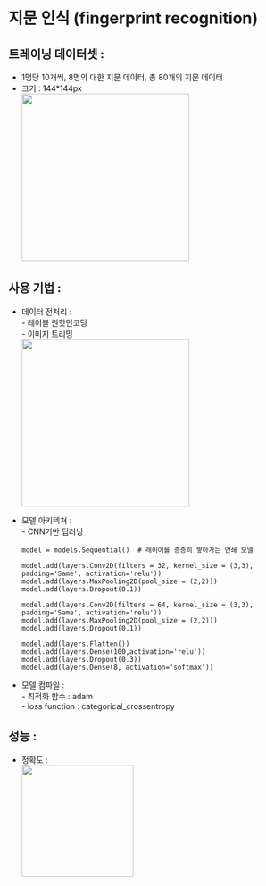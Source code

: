 # 지문 인식 (fingerprint recognition)
## **트레이닝 데이터셋 :**
  * 1명당 10개씩, 8명의 대한 지문 데이터, 총 80개의 지문 데이터   
  * 크기 : 144*144px  
    <img src="https://user-images.githubusercontent.com/58112670/151306811-7778cf68-2aec-46bf-b289-d342a435c686.png" width="300">

## **사용 기법 :**
  * 데이터 전처리 :  
    \- 레이블 원핫인코딩  
    \- 이미지 트리밍  
    <img src="https://user-images.githubusercontent.com/58112670/151306733-7b0b994e-fcff-4151-bc75-6f46dd740c3b.png" width="300">

   
  * 모델 아키텍쳐 :   
    \- CNN기반 딥러닝
    ```
    model = models.Sequential()  # 레이어를 층층히 쌓아가는 연쇄 모델

    model.add(layers.Conv2D(filters = 32, kernel_size = (3,3), padding='Same', activation='relu'))
    model.add(layers.MaxPooling2D(pool_size = (2,2)))
    model.add(layers.Dropout(0.1))

    model.add(layers.Conv2D(filters = 64, kernel_size = (3,3), padding='Same', activation='relu'))
    model.add(layers.MaxPooling2D(pool_size = (2,2)))
    model.add(layers.Dropout(0.1))

    model.add(layers.Flatten())
    model.add(layers.Dense(100,activation='relu'))
    model.add(layers.Dropout(0.3))
    model.add(layers.Dense(8, activation='softmax'))
    ```
    
  * 모델 컴파일 :  
    \- 최적화 함수 : adam  
    \- loss function : categorical_crossentropy  

## **성능 :**  
  * 정확도 :   
    <img src="https://user-images.githubusercontent.com/58112670/151307252-f35ff31b-6755-4a98-9e37-4cbb4e7ecacd.png" width="200">
